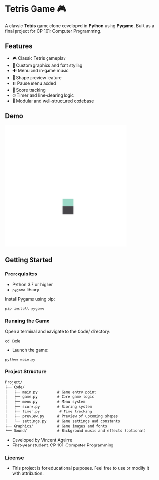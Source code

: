 # Tetris Game 🎮

A classic **Tetris** game clone developed in **Python** using **Pygame**. Built as a final project for CP 101: Computer Programming.

## Features

- 🎮 Classic Tetris gameplay  
- 🎨 Custom graphics and font styling  
- 🔊 Menu and in‑game music  
- 🧠 Shape preview feature  
- ⏸️ Pause menu added  
- 🧮 Score tracking  
- ⏱ Timer and line‑clearing logic  
- 🧱 Modular and well‑structured codebase  

## Demo

![Tetris Gameplay](graphics/background.gif)  


## Getting Started

### Prerequisites

- Python 3.7 or higher  
- `pygame` library  

Install Pygame using pip:

```
pip install pygame
```

### Running the Game
Open a terminal and navigate to the Code/ directory:

```
cd Code
```
- Launch the game:
```
python main.py
```
### Project Structure

```
Project/
├── Code/
│   ├── main.py         # Game entry point
│   ├── game.py         # Core game logic
│   ├── menu.py         # Menu system
│   ├── score.py        # Scoring system
│   ├── timer.py         # Time tracking
│   ├── preview.py      # Preview of upcoming shapes
│   └── settings.py     # Game settings and constants
├── Graphics/           # Game images and fonts
└── Sound/              # Background music and effects (optional)
```


- Developed by Vincent Aguirre
- First‑year student, CP 101: Computer Programming

### License
- This project is for educational purposes. Feel free to use or modify it with attribution.
